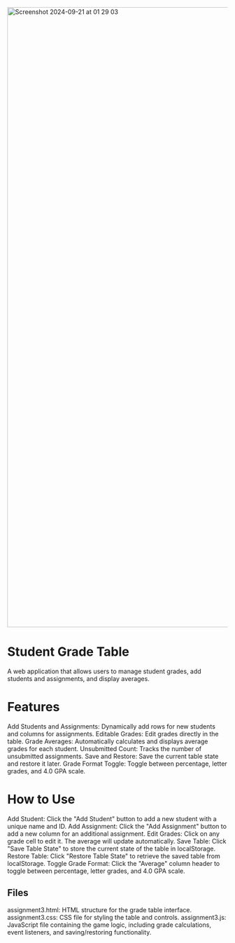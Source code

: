<img width="1416" alt="Screenshot 2024-09-21 at 01 29 03" src="https://github.com/user-attachments/assets/142f433a-0389-4d82-bf95-13da4b8f03f8">

# Student Grade Table
A web application that allows users to manage student grades, add students and assignments, and display averages. 

# Features
Add Students and Assignments:
Dynamically add rows for new students and columns for assignments.
Editable Grades:
Edit grades directly in the table.
Grade Averages: 
Automatically calculates and displays average grades for each student.
Unsubmitted Count:
Tracks the number of unsubmitted assignments.
Save and Restore: 
Save the current table state and restore it later.
Grade Format Toggle: 
Toggle between percentage, letter grades, and 4.0 GPA scale.

# How to Use
Add Student: 
Click the "Add Student" button to add a new student with a unique name and ID.
Add Assignment: 
Click the "Add Assignment" button to add a new column for an additional assignment.
Edit Grades:
Click on any grade cell to edit it. The average will update automatically.
Save Table: 
Click "Save Table State" to store the current state of the table in localStorage.
Restore Table: 
Click "Restore Table State" to retrieve the saved table from localStorage.
Toggle Grade Format: 
Click the "Average" column header to toggle between percentage, letter grades, and 4.0 GPA scale.

## Files
assignment3.html: HTML structure for the grade table interface.
assignment3.css: CSS file for styling the table and controls.
assignment3.js: JavaScript file containing the game logic, including grade calculations, event listeners, and saving/restoring functionality.
